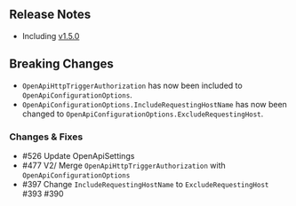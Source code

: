 ## Release Notes ##

* Including [v1.5.0](../../releases/tag/v1.5.0)


## Breaking Changes ##

* `OpenApiHttpTriggerAuthorization` has now been included to `OpenApiConfigurationOptions`.
* `OpenApiConfigurationOptions.IncludeRequestingHostName` has now been changed to `OpenApiConfigurationOptions.ExcludeRequestingHost`.


### Changes & Fixes ###

* #526 Update OpenApiSettings
* #477 V2/ Merge `OpenApiHttpTriggerAuthorization` with `OpenApiConfigurationOptions`
* #397 Change `IncludeRequestingHostName` to `ExcludeRequestingHost` #393 #390

